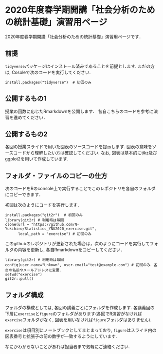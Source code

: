 # 2020年度春学期開講「社会分析のための統計基礎」演習用ページ
2020年度春学期開講「社会分析のための統計基礎」演習用ページです．

## 前提
`tidyverse`パッケージはインストール済みであることを前提とします.
まだの方は, Cosoleで次のコードを実行してください.

```
install.packages("tidyverse")  # 初回のみ
```

## 公開するもの1

授業の回数に応じたRmarkdownを公開します．
各自こちらのコードを参考に演習を進めてください．

## 公開するもの2

各回の授業スライドで用いた図表のソースコードを提示します.
図表の意味をソースコードから理解したい方は確認してください.
なお, 図表は基本的にtikz及びggplot2を用いて作成しています.

## フォルダ・ファイルのコピーの仕方

次のコードをRのconsole上で実行することでこのレポジトリを各自のフォルダにコピーできます．

初回は次のようにコードを実行します．
```
install.packages("git2r")  # 初回のみ
library(git2r) # 利用時は毎回
clone(url = "https://github.com/N-Yukihiro/Statistics_YNU2020_exercise.git",
      local_path = "exercise") # 初回のみ
```

このgithubのレポジトリが更新された場合は，次のようにコードを実行してフォルダの内容を更新し, 各自Rmarkdownをコピーしてください．

```
library(git2r) # 利用時は毎回
config(user.name="Unkown", user.email="test@example.com") # 初回のみ．各自の名前やメールアドレスに変更．
setwd("exercise")
git2r::pull()
```

## フォルダ構成

フォルダの構成としては, 各回の講義ごとにフォルダを作成します.
各講義回の下層に`exercise`と`figure`のフォルダがあります(各回でR演習がなければ`exercise`フォルダがなく, 図表を用いなければ`figure`フォルダはありません).

`exercise`は項目別にノートブックとしてまとまっており, `figure`はスライド内の図表番号と拡張子の前の数字が一致するようにしています.

なにかわからないことがあれば担当者まで気軽にご連絡ください.
